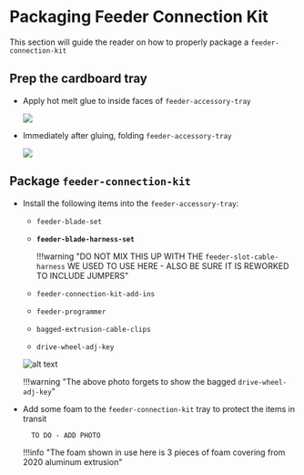 # Packaging Feeder Connection Kit

This section will guide the reader on how to properly package a `feeder-connection-kit`

## Prep the cardboard tray

* Apply hot melt glue to inside faces of `feeder-accessory-tray`

	![](img/hot-glue.JPG)

* Immediately after gluing, folding `feeder-accessory-tray`

	![](img/feeder-connection-kit-1.JPG)

## Package `feeder-connection-kit`
* Install the following items into the `feeder-accessory-tray`:
	* `feeder-blade-set`
	* **`feeder-blade-harness-set`**

		!!!warning "DO NOT MIX THIS UP WITH THE `feeder-slot-cable-harness` WE USED TO USE HERE - ALSO BE SURE IT IS REWORKED TO INCLUDE JUMPERS"

	* `feeder-connection-kit-add-ins`
	* `feeder-programmer`
	* `bagged-extrusion-cable-clips`
	* `drive-wheel-adj-key`

	![alt text](img/connection-kit-ph10.JPG)

	!!!warning "The above photo forgets to show the bagged `drive-wheel-adj-key`"

* Add some foam to the `feeder-connection-kit` tray to protect the items in transit

		TO DO - ADD PHOTO

	!!!info "The foam shown in use here is 3 pieces of foam covering from 2020 aluminum extrusion"
